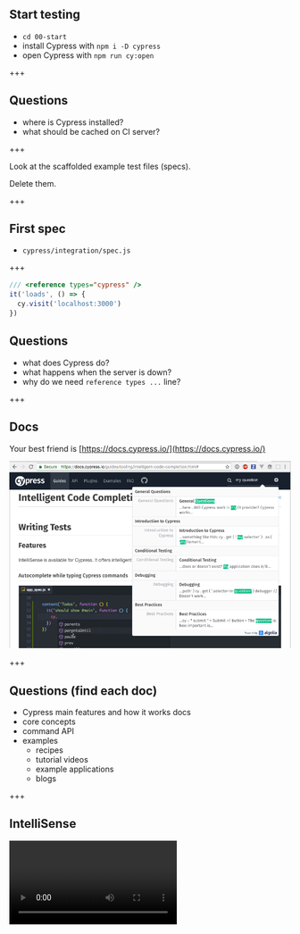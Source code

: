 ## Start testing

- `cd 00-start`
- install Cypress with `npm i -D cypress`
- open Cypress with `npm run cy:open`

+++

## Questions

- where is Cypress installed?
- what should be cached on CI server?

+++

Look at the scaffolded example test files (specs).

Delete them.

+++

## First spec

- `cypress/integration/spec.js`

+++

```javascript
/// <reference types="cypress" />
it('loads', () => {
  cy.visit('localhost:3000')
})
```

## Questions

- what does Cypress do?
- what happens when the server is down?
- why do we need `reference types ...` line?

+++

## Docs

Your best friend is [https://docs.cypress.io/](https://docs.cypress.io/)

![Doc search](todomvc/img/docs-search.png)

+++

## Questions (find each doc)

- Cypress main features and how it works docs
- core concepts
- command API
- examples
  - recipes
  - tutorial videos
  - example applications
  - blogs

+++

## IntelliSense

![IntelliSense in VSCode](https://docs.cypress.io/img/snippets/intellisense-setup.a748a413.mp4)
